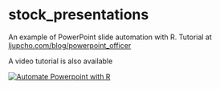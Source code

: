 # stock_presentations
An example of PowerPoint slide automation with R. Tutorial at [ljupcho.com/blog/powerpoint_officer](https://ljupcho.com/blog/powerpoint)

A video tutorial is also available


[![Automate Powerpoint with R](http://img.youtube.com/vi/lAuoJfpk-5Q/0.jpg)](http://www.youtube.com/watch?v=lAuoJfpk-5Q "Automate Powerpoint with R")
